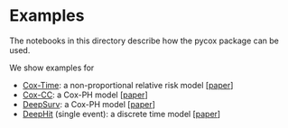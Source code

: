 # Examples

The notebooks in this directory describe how the pycox package can be used.

We show examples for

- [Cox-Time](https://github.com/havakv/pycox/blob/master/examples/cox_models_1_introduction.ipynb):  a non-proportional relative risk model \[[paper](https://arxiv.org/abs/1907.00825)\]
- [Cox-CC](https://github.com/havakv/pycox/blob/master/examples/cox_models_1_introduction.ipynb): a Cox-PH model \[[paper](https://arxiv.org/abs/1907.00825)\]
- [DeepSurv](https://github.com/havakv/pycox/blob/master/examples/cox_models_1_introduction.ipynb): a Cox-PH model \[[paper](https://doi.org/10.1186/s12874-018-0482-1)\]
- [DeepHit](https://github.com/havakv/pycox/blob/master/examples/deephit.ipynb) (single event): a discrete time model \[[paper](http://medianetlab.ee.ucla.edu/papers/AAAI_2018_DeepHit)\]

